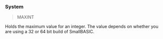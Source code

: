 ### System

> MAXINT

Holds the maximum value for an integer. The value depends on whether you are using a 32 or 64 bit build of SmallBASIC.

